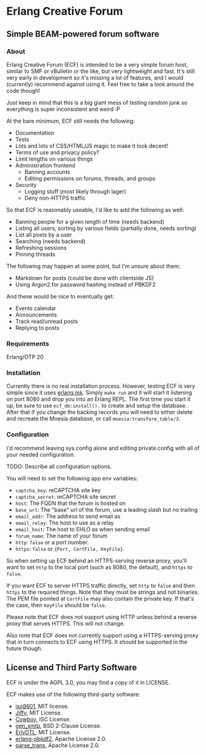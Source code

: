 # Erlang Creative Forum
## Simple BEAM-powered forum software

### About

Erlang Creative Forum (ECF) is intended to be a very simple forum host, similar
to SMF or vBulletin or the like, but very lightweight and fast. It's still very
early in development so it's missing a lot of features, and I would (currently)
recommend against using it. Feel free to take a look around the code though!

Just keep in mind that this is a big giant mess of testing random junk so
everything is super inconsistent and weird :P

At the bare minimum, ECF still needs the following:
* Documentation
* Tests
* Lots and lots of CSS/HTML/JS magic to make it look decent!
* Terms of use and privacy policy?
* Limit lengths on various things
* Administration frontend
    * Banning accounts
    * Editing permissions on forums, threads, and groups
* Security
    * Logging stuff (most likely through lager)
    * Deny non-HTTPS traffic

So that ECF is reasonably useable, I'd like to add the following as well:
* Banning people for a given length of time (needs backend)
* Listing all users, sorting by various fields (partially done, needs sorting)
* List all posts by a user
* Searching (needs backend)
* Refreshing sessions
* Pinning threads

The following may happen at some point, but I'm unsure about them:
* Markdown for posts (could be done with clientside JS)
* Using Argon2 for password hashing instead of PBKDF2

And these would be nice to eventually get:
* Events calendar
* Announcements
* Track read/unread posts
* Replying to posts

### Requirements
Erlang/OTP 20


### Installation
Currently there is no real installation process. However, testing ECF is very
simple since it uses [erlang.mk](https://erlang.mk). Simply `make run` and it
will start it listening on port 8080 and drop you into an Erlang REPL. The first
time you start it up, be sure to use `ecf_db:install().` to create and setup the
database. After that if you change the backing records you will need to either
delete and recreate the Mnesia database, or call `mnesia:transform_table/3`.

### Configuration
I'd recommend leaving sys.config alone and editing private.config with all of
your needed configuration.

TODO: Describe all configuration options.

You will need to set the following app env variables:
* `captcha_key`: reCAPTCHA site key
* `captcha_secret`: reCAPTCHA site secret
* `host`: The FQDN that the forum is hosted on
* `base_url`: The "base" url of the forum, use a leading slash but no trailing
* `email_addr`: The address to send email as
* `email_relay`: The host to use as a relay
* `email_host`: The host to EHLO as when sending email
* `forum_name`: The name of your forum
* `http`: `false` or a port number.
* `https`: `false` or `{Port, CertFile, KeyFile}`.

So when setting up ECF behind an HTTPS-serving reverse proxy, you'll want to set
`http` to the local port (such as 8080, the default), and `https` to `false`.

If you want ECF to server HTTPS traffic directly, set `http` to `false` and then
`https` to the required things. Note that they must be strings and not binaries.
The PEM file pointed at `CertFile` may also contain the private key. If that's
the case, then `KeyFile` should be `false`.

Please note that ECF does *not* support using HTTP unless behind a reverse proxy
that serves HTTPS. This will not change.

Also note that ECF does not currently support using a HTTPS-serving proxy that
in turn connects to ECF using HTTPS. It should be supported in the future
though.

## License and Third Party Software
ECF is under the AGPL 3.0, you may find a copy of it in LICENSE.

ECF makes use of the following third-party software:

* [iso8601](https://github.com/erlsci/iso8601), MIT license.
* [Jiffy](https://github.com/davisp/jiffy), MIT License.
* [Cowboy](https://github.com/ninenines/cowboy), ISC License.
* [gen_smtp](https://github.com/Vagabond/gen_smtp), BSD 2-Clause License.
* [ErlyDTL](https://github.com/erlydtl/erlydtl), MIT License.
* [erlang-pbkdf2](https://github.com/basho/erlang-pbkdf2), Apache License 2.0.
* [parse_trans](https://github.com/uwiger/parse_trans), Apache License 2.0.

